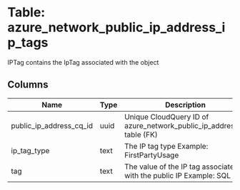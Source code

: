 
# Table: azure_network_public_ip_address_ip_tags
IPTag contains the IpTag associated with the object
## Columns
| Name        | Type           | Description  |
| ------------- | ------------- | -----  |
|public_ip_address_cq_id|uuid|Unique CloudQuery ID of azure_network_public_ip_addresses table (FK)|
|ip_tag_type|text|The IP tag type Example: FirstPartyUsage|
|tag|text|The value of the IP tag associated with the public IP Example: SQL|

